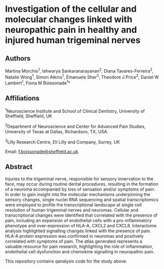 # Investigation of the cellular and molecular changes linked with neuropathic pain in healthy and injured human trigeminal nerves

## Authors
Martina Morchio<sup>1</sup>, Ishwarya Sankaranarayanan<sup>2</sup>, Diana Tavares-Ferreira<sup>2</sup>, Natalie Wong<sup>1</sup>, Simon Atkins<sup>1</sup>, Emanuele Sher<sup>3</sup>, Theodore J Price<sup>2</sup>, Daniel W Lambert<sup>1</sup>, Fiona M Boissonade<sup>1</sup>*


## Affiliations
<sup>1</sup>Neuroscience Institute and School of Clinical Dentistry, University of Sheffield, Sheffield, UK

<sup>2</sup>Department of Neuroscience and Center for Advanced Pain Studies, University of Texas at Dallas, Richardson, TX, USA.

<sup>3</sup>Lilly Research Centre, Eli Lilly and Company, Surrey, UK

Email: f.boissonade@sheffield.ac.uk



## Abstract
Injuries to the trigeminal nerve, responsible for sensory innervation to the face, may occur during routine dental procedures, resulting in the formation of a neuroma accompanied by loss of sensation and/or symptoms of pain. In order to gain insight into the molecular mechanisms underpinning the sensory changes, single nuclei RNA sequencing and spatial transcriptomics were employed to profile the transcriptional landscape at single cell resolution of human trigeminal nerves and neuromas. Cellular and transcriptional changes were identified that correlated with the presence of pain, including an expansion of endothelial cells with a pro-inflammatory phenotype and over-expression of HLA-A, CXCL2 and CXCL8. Interactome analysis highlighted signalling changes linked with the presence of pain. HLA-A protein expression was confirmed in neuromas and positively correlated with symptoms of pain. The atlas generated represents a valuable resource for pain research, highlighting the role of inflammation, endothelial cell dysfunction and chemokine signalling in neuropathic pain.


This repository contains qanalysis code for the study above.
